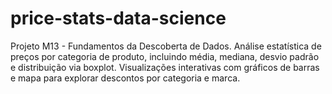 # price-stats-data-science
Projeto M13 - Fundamentos da Descoberta de Dados. Análise estatística de preços por categoria de produto, incluindo média, mediana, desvio padrão e distribuição via boxplot. Visualizações interativas com gráficos de barras e mapa para explorar descontos por categoria e marca.
